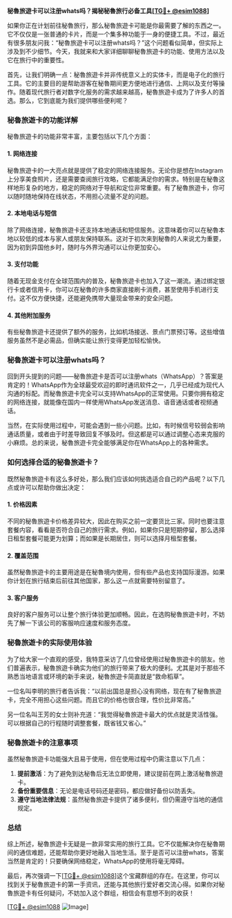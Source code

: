 **秘魯旅遊卡可以注册whats吗？揭秘秘魯旅行必备工具[[TG💪+ @esim1088](https://t.me/s/esim1088)]**

如果你正在计划前往秘魯旅行，那么秘魯旅遊卡可能是你最需要了解的东西之一。它不仅仅是一张普通的卡片，而是一个集多种功能于一身的便捷工具。不过，最近有很多朋友问我：“秘魯旅遊卡可以注册whats吗？”这个问题看似简单，但实际上涉及到不少细节。今天，我就来和大家详细聊聊秘魯旅遊卡的功能、使用方法以及它在旅行中的重要性。

首先，让我们明确一点：秘魯旅遊卡并非传统意义上的实体卡，而是电子化的旅行工具。它的主要目的是帮助游客在秘魯期间更方便地进行通信、上网以及支付等操作。随着现代旅行者对数字化服务的需求越来越高，秘魯旅遊卡成为了许多人的首选。那么，它到底能为我们提供哪些便利呢？

### **秘魯旅遊卡的功能详解**

秘魯旅遊卡的功能非常丰富，主要包括以下几个方面：

#### **1. 网络连接**
秘魯旅遊卡的一大亮点就是提供了稳定的网络连接服务。无论你是想在Instagram上分享美食照片，还是需要查阅旅行攻略，它都能满足你的需求。特别是在秘魯这样地形复杂的地方，稳定的网络对于导航和定位非常重要。有了秘魯旅遊卡，你可以随时随地保持在线状态，不用担心流量不足的问题。

#### **2. 本地电话与短信**
除了网络连接，秘魯旅遊卡还支持本地通话和短信服务。这意味着你可以在秘魯本地以较低的成本与家人或朋友保持联系。这对于初次来到秘魯的人来说尤为重要，因为初到异国他乡时，随时与外界沟通可以让你更加安心。

#### **3. 支付功能**
随着无现金支付在全球范围内的普及，秘魯旅遊卡也加入了这一潮流。通过绑定银行卡或者信用卡，你可以在秘魯的许多商家直接刷卡消费，甚至使用手机进行支付。这不仅方便快捷，还能避免携带大量现金带来的安全问题。

#### **4. 其他附加服务**
有些秘魯旅遊卡还提供了额外的服务，比如机场接送、景点门票预订等。这些增值服务虽然不是必需品，但确实能让旅行变得更加轻松愉快。

### **秘魯旅遊卡可以注册whats吗？**

回到开头提到的问题——秘魯旅遊卡是否可以注册whats（WhatsApp）？答案是肯定的！WhatsApp作为全球最受欢迎的即时通讯软件之一，几乎已经成为现代人沟通的标配。而秘魯旅遊卡完全可以支持WhatsApp的正常使用。只要你拥有稳定的网络连接，就能像在国内一样使用WhatsApp发送消息、语音通话或者视频通话。

当然，在实际使用过程中，可能会遇到一些小问题。比如，有时候信号较弱会影响通话质量，或者由于时差导致回复不够及时。但这都是可以通过调整心态来克服的小麻烦。总的来说，秘魯旅遊卡完全能够满足你在WhatsApp上的各种需求。

### **如何选择合适的秘魯旅遊卡？**

既然秘魯旅遊卡有这么多好处，那么我们应该如何挑选适合自己的产品呢？以下几点或许可以帮助你做出决定：

#### **1. 价格因素**
不同的秘魯旅遊卡价格差异较大，因此在购买之前一定要货比三家。同时也要注意套餐内容，看看是否符合自己的旅行需求。例如，如果你只是短期停留，那么选择日租型套餐可能更为划算；而如果是长期居住，则可以选择月租型套餐。

#### **2. 覆盖范围**
虽然秘魯旅遊卡的主要用途是在秘魯境内使用，但有些产品也支持国际漫游。如果你计划在旅行结束后前往其他国家，那么这一点就需要特别留意了。

#### **3. 客户服务**
良好的客户服务可以让整个旅行体验更加顺畅。因此，在选购秘魯旅遊卡时，不妨先了解一下该公司的客服响应速度和服务态度。

### **秘魯旅遊卡的实际使用体验**

为了给大家一个直观的感受，我特意采访了几位曾经使用过秘魯旅遊卡的朋友。他们普遍表示，秘魯旅遊卡确实为他们的旅行带来了极大的便利。尤其是对于那些不熟悉当地语言或环境的新手来说，秘魯旅遊卡简直就是“救命稻草”。

一位名叫李明的旅行者告诉我：“以前出国总是担心没有网络，现在有了秘魯旅遊卡，完全不用担心这些问题。而且它的价格也很合理，性价比非常高。”

另一位名叫王芳的女士则补充道：“我觉得秘魯旅遊卡最大的优点就是灵活性强。可以根据自己的行程随时调整套餐，既省钱又省心。”

### **秘魯旅遊卡的注意事项**

虽然秘魯旅遊卡功能强大且易于使用，但在使用过程中仍需注意以下几点：

1. **提前激活**：为了避免到达秘魯后无法立即使用，建议提前在网上激活秘魯旅遊卡。
2. **备份重要信息**：无论是电话号码还是密码，都应做好备份以防丢失。
3. **遵守当地法律法规**：虽然秘魯旅遊卡提供了诸多便利，但仍需遵守当地的通信规定。

### **总结**

综上所述，秘魯旅遊卡无疑是一款非常实用的旅行工具。它不仅能解决你在秘魯期间的通信难题，还能帮助你更好地融入当地生活。至于是否可以注册whats，答案当然是肯定的！只要确保网络稳定，WhatsApp的使用将毫无障碍。

最后，再次强调一下[[TG💪+ @esim1088](https://t.me/s/esim1088)]这个宝藏群组的存在。在这里，你可以找到关于秘魯旅遊卡的第一手资讯，还能与其他旅行爱好者交流心得。如果你对秘魯旅遊卡有任何疑问，不妨加入这个群组，相信会有意想不到的收获！

[[TG💪+ @esim1088](https://t.me/s/esim1088) ![Image](https://i.postimg.cc/4NQfJmqS/Snipaste-2025-05-13-00-14-12.png)]